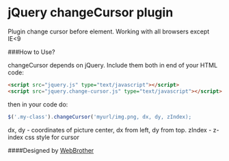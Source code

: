 jQuery changeCursor plugin
===

Plugin change cursor before element. 
Working with all browsers except IE<9

###How to Use?

changeCursor depends on jQuery. Include them both in end of your HTML code:

```html
<script src="jquery.js" type="text/javascript"></script>
<script src="jquery.change-cursor.js" type="text/javascript"></script>
```

then in your code do:

```js
$('.my-class').changeCursor('myurl/img.png, dx, dy, zIndex);
```


dx, dy - coordinates of picture center, dx from left, dy from top.
zIndex - z-index css style for cursor

####Designed by
 [WebBrother](http://webbrother.net/)